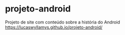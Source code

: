 # projeto-android
Projeto de site com conteúdo sobre a história do Android
https://lucaswyllamys.github.io/projeto-android/
